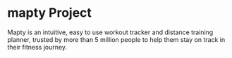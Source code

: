 # mapty Project

Mapty is an intuitive, easy to use workout tracker and distance training planner, trusted by more than 5 million people to help them stay on track in their fitness journey.

